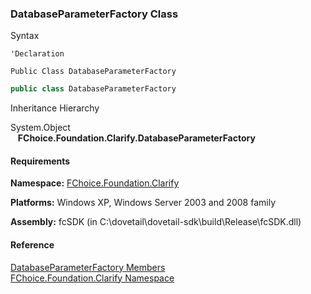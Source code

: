 ﻿### DatabaseParameterFactory Class

Syntax

```vbnet
'Declaration

Public Class DatabaseParameterFactory 
```

```csharp
public class DatabaseParameterFactory
```

Inheritance Hierarchy

System.Object  
   **FChoice.Foundation.Clarify.DatabaseParameterFactory**  

#### Requirements

**Namespace:** [FChoice.Foundation.Clarify](fcSDK~FChoice.Foundation.Clarify_namespace.md)

**Platforms:** Windows XP, Windows Server 2003 and 2008 family

**Assembly:** fcSDK (in C:\\dovetail\\dovetail-sdk\\build\\Release\\fcSDK.dll)

#### Reference

[DatabaseParameterFactory Members](fcSDK~FChoice.Foundation.Clarify.DatabaseParameterFactory_members.md)  
[FChoice.Foundation.Clarify Namespace](fcSDK~FChoice.Foundation.Clarify_namespace.md)